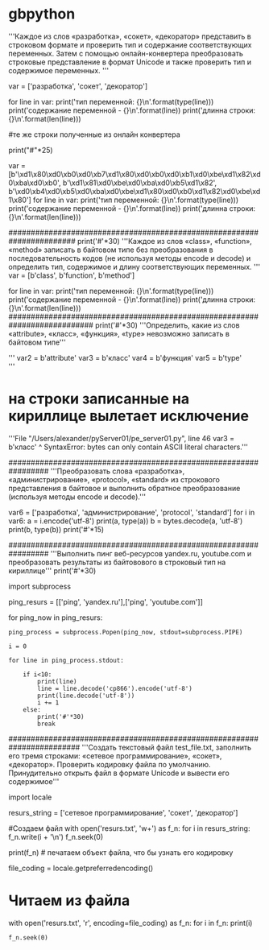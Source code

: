 # gbpython
'''Каждое из слов «разработка», «сокет», «декоратор» представить в строковом
 формате и проверить тип и содержание соответствующих переменных. Затем с помощью
 онлайн-конвертера преобразовать строковые представление в формат Unicode и также
 проверить тип и содержимое переменных.
'''

var = ['разработка', 'сокет', 'декоратор']

for line in var:
    print('тип переменной: {}\n'.format(type(line)))
    print('содержание переменной - {}\n'.format(line))
    print('длинна строки: {}\n'.format(len(line)))

#те же строки полученные из онлайн конвертера

print("#"*25)

var = [b'\xd1\x80\xd0\xb0\xd0\xb7\xd1\x80\xd0\xb0\xd0\xb1\xd0\xbe\xd1\x82\xd0\xba\xd0\xb0',
       b'\xd1\x81\xd0\xbe\xd0\xba\xd0\xb5\xd1\x82',
       b'\xd0\xb4\xd0\xb5\xd0\xba\xd0\xbe\xd1\x80\xd0\xb0\xd1\x82\xd0\xbe\xd1\x80']
for line in var:
    print('тип переменной: {}\n'.format(type(line)))
    print('содержание переменной - {}\n'.format(line))
    print('длинна строки: {}\n'.format(len(line)))

#######################################################################
print('#'*30)
'''Каждое из слов «class», «function», «method» записать в байтовом типе
 без преобразования в последовательность кодов 
 (не используя методы encode и decode) и определить тип, содержимое и длину
  соответствующих переменных.
'''
var = [b'class', b'function', b'method']

for line in var:
    print('тип переменной: {}\n'.format(type(line)))
    print('содержание переменной - {}\n'.format(line))
    print('длинна строки: {}\n'.format(len(line)))
###########################################################################
print('#'*30)
'''Определить, какие из слов «attribute», «класс», «функция», «type» 
невозможно записать в байтовом типе'''

'''
var2 = b'attribute'
var3 = b'класс'
var4 = b'функция'
var5 = b'type'   
'''
# на строки записанные на кириллице вылетает исключение
'''File "/Users/alexander/pyServer01/pe_server01.py", line 46
    var3 = b'класс'
          ^
SyntaxError: bytes can only contain ASCII literal characters.'''

#################################################################
'''Преобразовать слова «разработка», «администрирование», «protocol»,
 «standard» из строкового представления в байтовое и выполнить обратное
  преобразование (используя методы encode и decode).'''

var6 = ['разработка', 'администрирование', 'protocol', 'standard']
for i in var6:
    a = i.encode('utf-8')
    print(a, type(a))
    b = bytes.decode(a, 'utf-8')
    print(b, type(b))
    print('#'*15)

#################################################################
'''Выполнить пинг веб-ресурсов yandex.ru, youtube.com 
и преобразовать результаты из байтовового в строковый тип на кириллице'''
print('#'*30)

import subprocess


ping_resurs = [['ping', 'yandex.ru'],['ping', 'youtube.com']]

for ping_now in ping_resurs:

    ping_process = subprocess.Popen(ping_now, stdout=subprocess.PIPE)

    i = 0

    for line in ping_process.stdout:

        if i<10:
            print(line)
            line = line.decode('cp866').encode('utf-8')
            print(line.decode('utf-8'))
            i += 1
        else:
            print('#'*30)
            break
########################################################################
'''Создать текстовый файл test_file.txt, заполнить его тремя строками: 
«сетевое программирование», «сокет», «декоратор».
Проверить кодировку файла по умолчанию. Принудительно открыть файл
в формате Unicode и вывести его содержимое'''

import locale

resurs_string = ['сетевое программирование', 'сокет', 'декоратор']

#Создаем файл
with open('resurs.txt', 'w+') as f_n:
    for i in resurs_string:
        f_n.write(i + '\n')
    f_n.seek(0)

print(f_n) # печатаем объект файла, что бы узнать его кодировку

file_coding = locale.getpreferredencoding()

# Читаем из файла
with open('resurs.txt', 'r', encoding=file_coding) as f_n:
    for i in f_n:
        print(i)

    f_n.seek(0)
